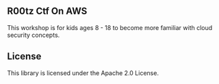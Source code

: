 ## R00tz Ctf On AWS

This workshop is for kids ages 8 - 18 to become more familiar with cloud security concepts.

## License

This library is licensed under the Apache 2.0 License. 
